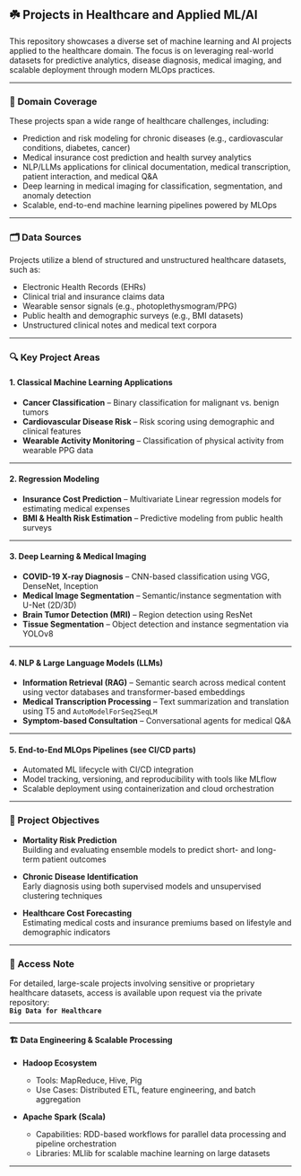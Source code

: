 ## ☘️ Projects in Healthcare and Applied ML/AI

This repository showcases a diverse set of machine learning and AI projects applied to the healthcare domain. The focus is on leveraging real-world datasets for predictive analytics, disease diagnosis, medical imaging, and scalable deployment through modern MLOps practices.

---

### 🤖 Domain Coverage

These projects span a wide range of healthcare challenges, including:

- Prediction and risk modeling for chronic diseases (e.g., cardiovascular conditions, diabetes, cancer)
- Medical insurance cost prediction and health survey analytics
- NLP/LLMs applications for clinical documentation, medical transcription, patient interaction, and medical Q&A
- Deep learning in medical imaging for classification, segmentation, and anomaly detection
- Scalable, end-to-end machine learning pipelines powered by MLOps

---

### 🗂️ Data Sources

Projects utilize a blend of structured and unstructured healthcare datasets, such as:

- Electronic Health Records (EHRs)  
- Clinical trial and insurance claims data  
- Wearable sensor signals (e.g., photoplethysmogram/PPG)  
- Public health and demographic surveys (e.g., BMI datasets)  
- Unstructured clinical notes and medical text corpora

---

### 🔍 Key Project Areas

#### 1. Classical Machine Learning Applications
- **Cancer Classification** – Binary classification for malignant vs. benign tumors  
- **Cardiovascular Disease Risk** – Risk scoring using demographic and clinical features  
- **Wearable Activity Monitoring** – Classification of physical activity from wearable PPG data

---

#### 2. Regression Modeling
- **Insurance Cost Prediction** – Multivariate Linear regression models for estimating medical expenses  
- **BMI & Health Risk Estimation** – Predictive modeling from public health surveys

---

#### 3. Deep Learning & Medical Imaging
- **COVID-19 X-ray Diagnosis** – CNN-based classification using VGG, DenseNet, Inception  
- **Medical Image Segmentation** – Semantic/instance segmentation with U-Net (2D/3D)  
- **Brain Tumor Detection (MRI)** – Region detection using ResNet  
- **Tissue Segmentation** – Object detection and instance segmentation via YOLOv8

---

#### 4. NLP & Large Language Models (LLMs)
- **Information Retrieval (RAG)** – Semantic search across medical content using vector databases and transformer-based embeddings  
- **Medical Transcription Processing** – Text summarization and translation using T5 and `AutoModelForSeq2SeqLM`  
- **Symptom-based Consultation** – Conversational agents for medical Q&A 

---

#### 5. End-to-End MLOps Pipelines (see CI/CD parts)
- Automated ML lifecycle with CI/CD integration  
- Model tracking, versioning, and reproducibility with tools like MLflow  
- Scalable deployment using containerization and cloud orchestration

---

### 🎯 Project Objectives

- **Mortality Risk Prediction**  
  Building and evaluating ensemble models to predict short- and long-term patient outcomes

- **Chronic Disease Identification**  
  Early diagnosis using both supervised models and unsupervised clustering techniques

- **Healthcare Cost Forecasting**  
  Estimating medical costs and insurance premiums based on lifestyle and demographic indicators

---


### 📌 Access Note

For detailed, large-scale projects involving sensitive or proprietary healthcare datasets, access is available upon request via the private repository:  
**`Big Data for Healthcare`**

---
#### 🏗️ Data Engineering & Scalable Processing

- **Hadoop Ecosystem**  
  - Tools: MapReduce, Hive, Pig  
  - Use Cases: Distributed ETL, feature engineering, and batch aggregation

- **Apache Spark (Scala)**  
  - Capabilities: RDD-based workflows for parallel data processing and pipeline orchestration  
  - Libraries: MLlib for scalable machine learning on large datasets

---
